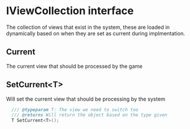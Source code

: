 # IViewCollection interface
The collection of views that exist in the system, these are loaded in dynamically based on when they are
set as current during implmentation.

## Current
The current view that should be processed by the game

## SetCurrent&lt;T&gt;
Will set the current view that should be processing by the system

```csharp
  /// @typeparam T: The view we need to switch too
  /// @returns Will return the object based on the type given
  T SetCurrent<T>();
```